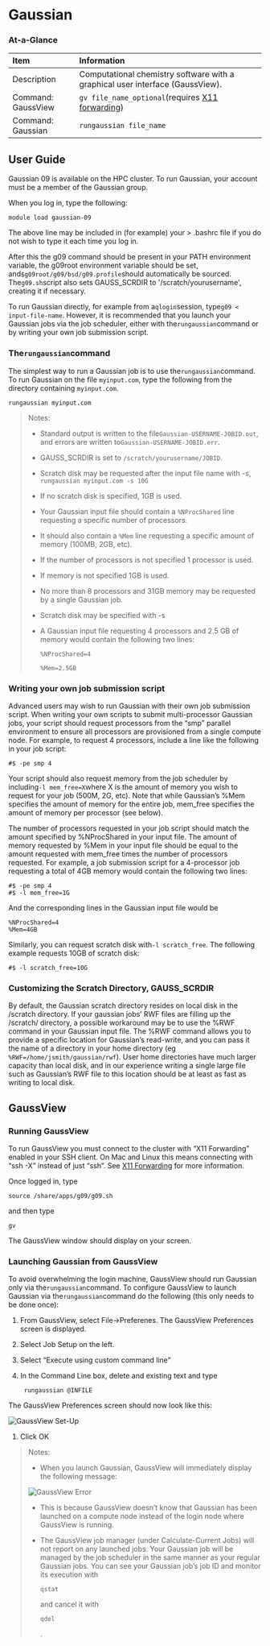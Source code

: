 # Gaussian

### At-a-Glance

| Item | Information |
| :--- | :--- |
| Description | Computational chemistry software with a graphical user interface \(GaussView\). |
| Command: GaussView | `gv file_name_optional`\(requires [X11 forwarding](https://wendikristine.gitbooks.io/usdrcg-wiki/content/other-information/x11-forwarding.html)\) |
| Command: Gaussian | `rungaussian file_name` |

## User Guide

Gaussian 09 is available on the HPC cluster. To run Gaussian, your account must be a member of the Gaussian group.

When you log in, type the following:

```text
module load gaussian-09
```

The above line may be included in \(for example\) your &gt; .bashrc file if you do not wish to type it each time you log in.

After this the g09 command should be present in your PATH environment variable, the g09root environment variable should be set, and`$g09root/g09/bsd/g09.profile`should automatically be sourced. The`g09.sh`script also sets GAUSS\_SCRDIR to '/scratch/yourusername', creating it if necessary.

To run Gaussian directly, for example from a`qlogin`session, type`g09 < input-file-name`. However, it is recommended that you launch your Gaussian jobs via the job scheduler, either with the`rungaussian`command or by writing your own job submission script.

### The`rungaussian`command

The simplest way to run a Gaussian job is to use the`rungaussian`command. To run Gaussian on the file `myinput.com`, type the following from the directory containing `myinput.com`.

```text
rungaussian myinput.com
```

> Notes:
>
> * Standard output is written to the file`Gaussian-USERNAME-JOBID.out`, and errors are written to`Gaussian-USERNAME-JOBID.err`.
> * GAUSS\_SCRDIR is set to `/scratch/yourusername/JOBID`.
> * Scratch disk may be requested after the input file name with -s, `rungaussian myinput.com -s 10G`
> * If no scratch disk is specified, 1GB is used.
> * Your Gaussian input file should contain a `%NProcShared` line requesting a specific number of processors.
> * It should also contain a `%Mem` line requesting a specific amount of memory \(100MB, 2GB, etc\).
> * If the number of processors is not specified 1 processor is used.
> * If memory is not specified 1GB is used.
> * No more than 8 processors and 31GB memory may be requested by a single Gaussian job.
> * Scratch disk may be specified with -s
> * A Gaussian input file requesting 4 processors and 2.5 GB of memory would contain the following two lines:
>
>   `%NProcShared=4`
>
>   `%Mem=2.5GB`

### Writing your own job submission script

Advanced users may wish to run Gaussian with their own job submission script. When writing your own scripts to submit multi-processor Gaussian jobs, your script should request processors from the “smp” parallel environment to ensure all processors are provisioned from a single compute node. For example, to request 4 processors, include a line like the following in your job script:

```text
#$ -pe smp 4
```

Your script should also request memory from the job scheduler by including`-l mem_free=X`where X is the amount of memory you wish to request for your job \(500M, 2G, etc\). Note that while Gaussian’s %Mem specifies the amount of memory for the entire job, mem\_free specifies the amount of memory per processor \(see below\).

The number of processors requested in your job script should match the amount specified by %NProcShared in your input file. The amount of memory requested by %Mem in your input file should be equal to the amount requested with mem\_free times the number of processors requested. For example, a job submission script for a 4-processor job requesting a total of 4GB memory would contain the following two lines:

```text
#$ -pe smp 4
#$ -l mem_free=1G
```

And the corresponding lines in the Gaussian input file would be

```text
%NProcShared=4
%Mem=4GB
```

Similarly, you can request scratch disk with`-l scratch_free`. The following example requests 10GB of scratch disk:

```text
#$ -l scratch_free=10G
```

### Customizing the Scratch Directory, GAUSS\_SCRDIR

By default, the Gaussian scratch directory resides on local disk in the /scratch directory. If your gaussian jobs’ RWF files are filling up the /scratch/ directory, a possible workaround may be to use the %RWF command in your Gaussian input file. The %RWF command allows you to provide a specific location for Gaussian’s read-write, and you can pass it the name of a directory in your home directory \(eg `%RWF=/home/jsmith/gaussian/rwf`\). User home directories have much larger capacity than local disk, and in our experience writing a single large file such as Gaussian’s RWF file to this location should be at least as fast as writing to local disk.

## GaussView

### Running GaussView

To run GaussView you must connect to the cluster with “X11 Forwarding” enabled in your SSH client. On Mac and Linux this means connecting with “ssh -X” instead of just “ssh”. See [X11 Forwarding](https://github.com/USDRCG/usdrcg.github.io/wiki/X11-Forwarding) for more information.

Once logged in, type

```text
source /share/apps/g09/g09.sh
```

and then type

```text
gv
```

The GaussView window should display on your screen.

### Launching Gaussian from GaussView

To avoid overwhelming the login machine, GaussView should run Gaussian only via the`rungaussian`command. To configure GaussView to launch Gaussian via the`rungaussian`command do the following \(this only needs to be done once\):

1. From GaussView, select File-&gt;Preferenes. The GaussView Preferences screen is displayed.
2. Select Job Setup on the left.
3. Select “Execute using custom command line”
4. In the Command Line box, delete and existing text and type

   ```text
    rungaussian @INFILE
   ```

The GaussView Preferences screen should now look like this:

![GaussView Set-Up](https://camo.githubusercontent.com/f8c7e8d4d90dd0a41d03f9d184a94b2745acfc5c/687474703a2f2f7573647263672e6769746875622e696f2f6173736574732f696d672f4761757373566965776a6f6273657475702e706e67)

1. Click OK

> Notes:
>
> * When you launch Gaussian, GaussView will immediately display the following message:
>
> ![GaussView Error](https://camo.githubusercontent.com/1a794d567fe61c9959bcb2e8bc941d51983d8bb3/687474703a2f2f7573647263672e6769746875622e696f2f6173736574732f696d672f476175737369616e4a6f627465726d696e617465642e706e67)
>
> * This is because GaussView doesn’t know that Gaussian has been launched on a compute node instead of the login node where GaussView is running.
> * The GaussView job manager \(under Calculate-Current Jobs\) will not report on any launched jobs. Your Gaussian job will be managed by the job scheduler in the same manner as your regular Gaussian jobs. You can see your Gaussian job’s job ID and monitor its execution with
>
>   `qstat`
>
>   and cancel it with
>
>   `qdel`
>
>   .

